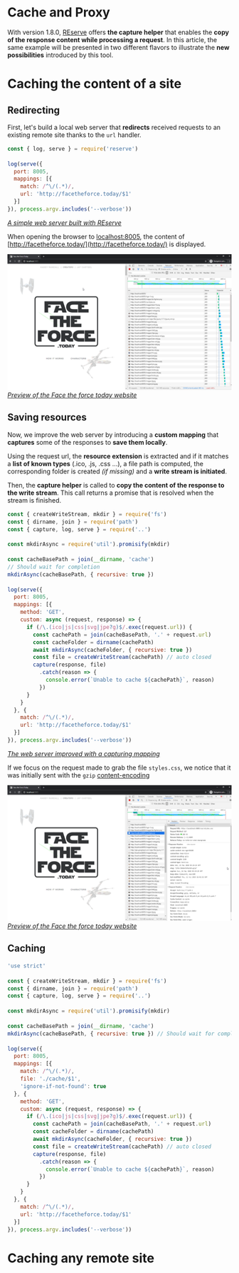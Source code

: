# Cache and Proxy

With version 1.8.0, [REserve](https://www.npmjs.com/package/reserve) offers **the capture helper** that enables the **copy of the response content while processing a request**. In this article, the same example will be presented in two different flavors to illustrate the **new possibilities** introduced by this tool.

# Caching the content of a site

## Redirecting

First, let's build a local web server that **redirects** received requests to an existing remote site thanks to the `url` handler.

```javascript
const { log, serve } = require('reserve')

log(serve({
  port: 8005,
  mappings: [{
    match: /^\/(.*)/,
    url: 'http://facetheforce.today/$1'
  }]
}), process.argv.includes('--verbose'))
```
*<u>A simple web server built with REserve</u>*

When opening the browser to [localhost:8005](http://localhost:8005), the content of [http://facetheforce.today/](http://facetheforce.today/) is displayed.

![Face the force today](Face%20the%20Force%20Today.png)
*<u>Preview of the Face the force today website</u>*

## Saving resources

Now, we improve the web server by introducing a **custom mapping** that **captures** some of the responses to **save them locally**. 

Using the request url, the **resource extension** is extracted and if it matches a **list of known types** (.ico, .js, .css ...), a file path is computed, the corresponding folder is created *(if missing)* and a **write stream is initiated**.

Then, the **capture helper** is called to **copy the content of the response to the write stream**. This call returns a promise that is resolved when the stream is finished.

```javascript
const { createWriteStream, mkdir } = require('fs')
const { dirname, join } = require('path')
const { capture, log, serve } = require('..')

const mkdirAsync = require('util').promisify(mkdir)

const cacheBasePath = join(__dirname, 'cache')
// Should wait for completion
mkdirAsync(cacheBasePath, { recursive: true })

log(serve({
  port: 8005,
  mappings: [{
    method: 'GET',
    custom: async (request, response) => {
      if (/\.(ico|js|css|svg|jpe?g)$/.exec(request.url)) {
        const cachePath = join(cacheBasePath, '.' + request.url)
        const cacheFolder = dirname(cachePath)
        await mkdirAsync(cacheFolder, { recursive: true })
        const file = createWriteStream(cachePath) // auto closed
        capture(response, file)
          .catch(reason => {
            console.error(`Unable to cache ${cachePath}`, reason)
          })
      }
    }
  }, {
    match: /^\/(.*)/,
    url: 'http://facetheforce.today/$1'
  }]
}), process.argv.includes('--verbose'))
```
*<u>The web server improved with a capturing mapping</u>*

If we focus on the request made to grab the file `styles.css`, we notice that it was initially sent with the `gzip` [content-encoding](https://developer.mozilla.org/en-US/docs/Web/HTTP/Headers/Content-Encoding)

![Request details of the styles.css resource](Face%20the%20Force%20Today%20with%20style%20request%20details.png)
*<u>Preview of the Face the force today website</u>*

## Caching

```javascript
'use strict'

const { createWriteStream, mkdir } = require('fs')
const { dirname, join } = require('path')
const { capture, log, serve } = require('..')

const mkdirAsync = require('util').promisify(mkdir)

const cacheBasePath = join(__dirname, 'cache')
mkdirAsync(cacheBasePath, { recursive: true }) // Should wait for completion

log(serve({
  port: 8005,
  mappings: [{
    match: /^\/(.*)/,
    file: './cache/$1',
    'ignore-if-not-found': true
  }, {
    method: 'GET',
    custom: async (request, response) => {
      if (/\.(ico|js|css|svg|jpe?g)$/.exec(request.url)) {
        const cachePath = join(cacheBasePath, '.' + request.url)
        const cacheFolder = dirname(cachePath)
        await mkdirAsync(cacheFolder, { recursive: true })
        const file = createWriteStream(cachePath) // auto closed
        capture(response, file)
          .catch(reason => {
            console.error(`Unable to cache ${cachePath}`, reason)
          })
      }
    }
  }, {
    match: /^\/(.*)/,
    url: 'http://facetheforce.today/$1'
  }]
}), process.argv.includes('--verbose'))
```

# Caching any remote site